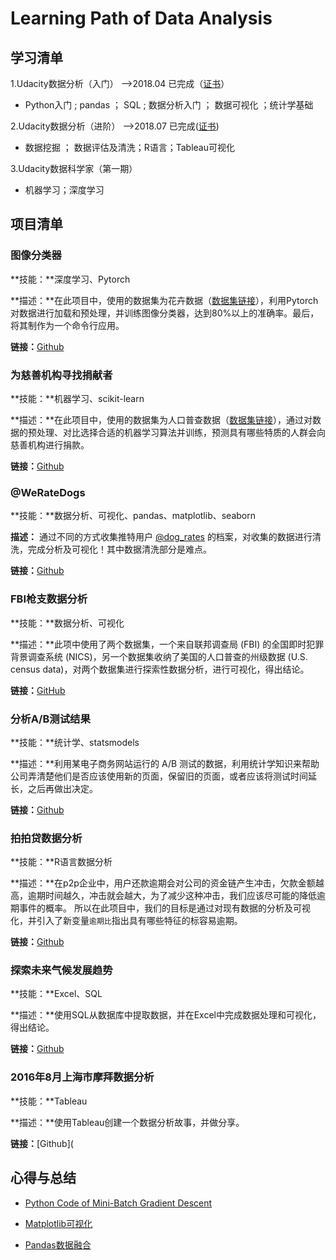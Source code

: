 # Learning Path of Data Analysis
## 学习清单
1.Udacity数据分析（入门） -->2018.04 已完成（[证书](https://confirm.udacity.com/LGUKXDDT)）

- Python入门 ;  pandas ； SQL ; 数据分析入门 ； 数据可视化 ；统计学基础   

2.Udacity数据分析（进阶） -->2018.07 已完成([证书](https://confirm.udacity.com/KFHYJG6D))

  - 数据挖掘 ； 数据评估及清洗；R语言；Tableau可视化

3.Udacity数据科学家（第一期）

- 机器学习；深度学习

## 项目清单
### 图像分类器

**技能：**深度学习、Pytorch

**描述：**在此项目中，使用的数据集为花卉数据（[数据集链接](www.robots.ox.ac.uk/~vgg/data/flowers/102/index.html)），利用Pytorch对数据进行加载和预处理，并训练图像分类器，达到80%以上的准确率。最后，将其制作为一个命令行应用。

**链接：**[Github](https://github.com/CapAllen/Learning-Path/tree/master/%E5%9B%BE%E5%83%8F%E5%88%86%E7%B1%BB%E5%99%A8)

### 为慈善机构寻找捐献者

**技能：**机器学习、scikit-learn

**描述：**在此项目中，使用的数据集为人口普查数据（[数据集链接](https://archive.ics.uci.edu/ml/datasets/Census+Income)），通过对数据的预处理、对比选择合适的机器学习算法并训练，预测具有哪些特质的人群会向慈善机构进行捐款。

**链接：**[Github](https://github.com/CapAllen/Learning-Path/tree/master/%E4%B8%BA%E6%85%88%E5%96%84%E6%9C%BA%E6%9E%84%E5%AF%BB%E6%89%BE%E6%8D%90%E7%8C%AE%E8%80%85)

### @WeRateDogs

**技能：**数据分析、可视化、pandas、matplotlib、seaborn

**描述：** 通过不同的方式收集推特用户 [@dog_rates](https://twitter.com/dog_rates) 的档案，对收集的数据进行清洗，完成分析及可视化！其中数据清洗部分是难点。

**链接：**[Github](https://github.com/CapAllen/Learning-Path/tree/master/%40WeRateDogs)

### FBI枪支数据分析

**技能：**数据分析、可视化

**描述：**此项中使用了两个数据集，一个来自联邦调查局 (FBI) 的全国即时犯罪背景调查系统 (NICS)，另一个数据集收纳了美国的人口普查的州级数据 (U.S. census data)，对两个数据集进行探索性数据分析，进行可视化，得出结论。

**链接：**[GitHub](https://github.com/CapAllen/Learning-Path/tree/master/FBI%E6%9E%AA%E6%94%AF%E6%95%B0%E6%8D%AE%E5%88%86%E6%9E%90)

### 分析A/B测试结果

**技能：**统计学、statsmodels

**描述：**利用某电子商务网站运行的 A/B 测试的数据，利用统计学知识来帮助公司弄清楚他们是否应该使用新的页面，保留旧的页面，或者应该将测试时间延长，之后再做出决定。

**链接：**[Github](https://github.com/CapAllen/Learning-Path/tree/master/%E5%88%86%E6%9E%90AB%E6%B5%8B%E8%AF%95%E7%BB%93%E6%9E%9C)

### 拍拍贷数据分析

**技能：**R语言数据分析

**描述：**在p2p企业中，用户还款逾期会对公司的资金链产生冲击，欠款金额越高，逾期时间越久，冲击就会越大，为了减少这种冲击，我们应该尽可能的降低逾期事件的概率。 所以在此项目中，我们的目标是通过对现有数据的分析及可视化，并引入了新变量`逾期比`指出具有哪些特征的标容易逾期。

**链接：**[Github](https://github.com/CapAllen/Learning-Path/tree/master/%E6%8B%8D%E6%8B%8D%E8%B4%B7%E6%95%B0%E6%8D%AE%E5%88%86%E6%9E%90)

### 探索未来气候发展趋势

**技能：**Excel、SQL

**描述：**使用SQL从数据库中提取数据，并在Excel中完成数据处理和可视化，得出结论。

**链接：**[Github](https://github.com/CapAllen/Learning-Path/tree/master/%E6%8E%A2%E7%B4%A2%E6%9C%AA%E6%9D%A5%E6%B0%94%E5%80%99%E5%8F%91%E5%B1%95%E8%B6%8B%E5%8A%BF)

### 2016年8月上海市摩拜数据分析

**技能：**Tableau

**描述：**使用Tableau创建一个数据分析故事，并做分享。

**链接：**[Github](

## 心得与总结

- [Python Code of Mini-Batch Gradient Descent](http://www.capallen.top/dsnd/2018/12/02/mini-batch-gradient-descent/)

- [Matplotlib可视化](http://www.capallen.top/dand-vip/2018/08/28/%E7%AC%AC%E4%B8%83%E5%91%A8-Matplotlib%E5%8F%AF%E8%A7%86%E5%8C%96/)
- [Pandas数据融合](http://www.capallen.top/dand-vip/2018/08/21/%E7%AC%AC%E5%85%AD%E5%91%A8-2-%E6%95%B0%E6%8D%AE%E8%9E%8D%E5%90%88/)

